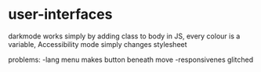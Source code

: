 # user-interfaces

darkmode works simply by adding class to body in JS, every colour is a variable, 
Accessibility mode simply changes stylesheet

problems:
-lang menu makes button beneath move
-responsivenes glitched
